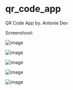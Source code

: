 # qr_code_app

QR Code App by. Antonie Dev

Screenshoot: 

![image](https://user-images.githubusercontent.com/29690514/120346558-0c777780-c32e-11eb-8642-c72b979797d9.png)

![image](https://user-images.githubusercontent.com/29690514/120346574-126d5880-c32e-11eb-8c67-2fed4677106c.png)

![image](https://user-images.githubusercontent.com/29690514/120346591-17caa300-c32e-11eb-937c-9c35081a7c77.png)

![image](https://user-images.githubusercontent.com/29690514/120346629-21540b00-c32e-11eb-89fe-15b3cffdcdc7.png)

![image](https://user-images.githubusercontent.com/29690514/120346650-26b15580-c32e-11eb-8071-4524b5a3e177.png)
